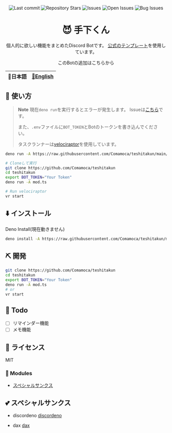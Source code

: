 <div align="center">

![Last commit](https://img.shields.io/github/last-commit/Comamoca/teshitakun?style=flat-square)
![Repository Stars](https://img.shields.io/github/stars/Comamoca/teshitakun?style=flat-square)
![Issues](https://img.shields.io/github/issues/Comamoca/teshitakun?style=flat-square)
![Open Issues](https://img.shields.io/github/issues-raw/Comamoca/teshitakun?style=flat-square)
![Bug Issues](https://img.shields.io/github/issues/Comamoca/teshitakun/bug?style=flat-square)

# 😈 手下くん

個人的に欲しい機能をまとめたDiscord Botです。
[公式のテンプレート](https://github.com/discordeno/discordeno/tree/main/template)を使用しています。


このBotの追加はこちらから[](https://discord.com/api/oauth2/authorize?client_id=939773708552273951&permissions=3072&scope=bot)

</div>

<table>
  <thead>
    <tr>
      <th style="text-align:center">🍡日本語</th>
      <th style="text-align:center"><a href="README.md">🍔English</a></th>
    </tr>
  </thead>
</table>

<div align="center">

</div>

## 🚀 使い方

> **Note**
> 現在`deno run`を実行するとエラーが発生します。
> Issueは[こちら](https://github.com/Comamoca/teshitakun/issues/1)です。
>
> また、`.env`ファイルに`BOT_TOKEN`とBotのトークンを書き込んでください。
>
> タスクランナーは[velociraptor](https://velociraptor.run/)を使用しています。

```sh
deno run -A https://raw.githubusercontent.com/Comamoca/teshitakun/main/mod.ts

# Cloneして実行
git clone https://github.com/Comamoca/teshitakun
cd teshitakun
export BOT_TOKEN="Your Token"
deno run -A mod.ts

# Run velociraptor
vr start
```

## ⬇️  インストール

Deno Install(現在動きません)

```sh
deno install -A https://raw.githubusercontent.com/Comamoca/teshitakun/main/mod.ts
```

## ⛏️   開発

```sh
git clone https://github.com/Comamoca/teshitakun
cd teshitakun
export BOT_TOKEN="Your Token"
deno run -A mod.ts
# or 
vr start
```

## 📝 Todo

- [ ] リマインダー機能
- [ ] メモ機能

## 📜 ライセンス

MIT

### 🧩 Modules

- [スペシャルサンクス](#スペシャルサンクス)

## 💕 スペシャルサンクス

- discordeno
[discordeno](https://github.com/discordeno/discordeno)

- dax
[dax](https://github.com/dsherret/dax)
